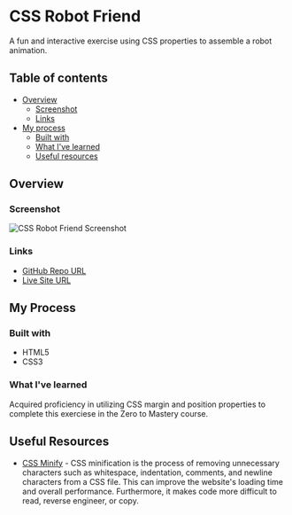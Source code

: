 # CSS Robot Friend

A fun and interactive exercise using CSS properties to assemble a robot animation.

## Table of contents
- [Overview](#overview)
  - [Screenshot](#screenshot)
  - [Links](#links)
- [My process](#my-process)
  - [Built with](#built-with)
  - [What I've learned](#what-i-learned)
  - [Useful resources](#useful-resources)
## Overview
### Screenshot

![CSS Robot Friend Screenshot]()
### Links

- [GitHub Repo URL](https://github.com/adrvnc/css-robot-friend)
- [Live Site URL](https://adrvnc.github.io/css-robot-friend/)
## My Process
### Built with 

- HTML5 
- CSS3 
### What I've learned 

Acquired proficiency in utilizing CSS margin and position properties to complete this exerciese in the Zero to Mastery course. 
## Useful Resources 
- [CSS Minify](https://www.cleancss.com/css-minify/) - CSS minification is the process of removing unnecessary characters such as whitespace, indentation, comments, and newline characters from a CSS file. This can improve the website's loading time and overall performance. Furthermore, it makes code more difficult to read, reverse engineer, or copy. 
